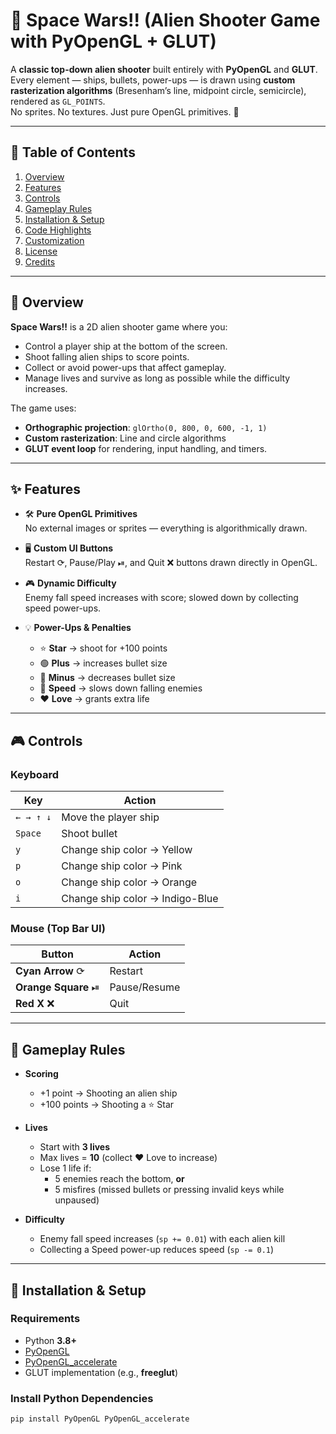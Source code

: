 # 🚀 Space Wars!! (Alien Shooter Game with PyOpenGL + GLUT)

A **classic top-down alien shooter** built entirely with **PyOpenGL** and **GLUT**.  
Every element — ships, bullets, power-ups — is drawn using **custom rasterization algorithms** (Bresenham’s line, midpoint circle, semicircle), rendered as `GL_POINTS`.  
No sprites. No textures. Just pure OpenGL primitives. 🎨

---

## 📖 Table of Contents
1. [Overview](#-overview)
2. [Features](#-features)
3. [Controls](#-controls)
4. [Gameplay Rules](#-gameplay-rules)
5. [Installation & Setup](#-installation--setup)
6. [Code Highlights](#-code-highlights)
7. [Customization](#-customization)
8. [License](#-license)
9. [Credits](#-credits)

---

## 🔭 Overview

**Space Wars!!** is a 2D alien shooter game where you:
- Control a player ship at the bottom of the screen.
- Shoot falling alien ships to score points.
- Collect or avoid power-ups that affect gameplay.
- Manage lives and survive as long as possible while the difficulty increases.

The game uses:
- **Orthographic projection**: `glOrtho(0, 800, 0, 600, -1, 1)`
- **Custom rasterization**: Line and circle algorithms
- **GLUT event loop** for rendering, input handling, and timers.

---

## ✨ Features

- 🛠 **Pure OpenGL Primitives**  
  No external images or sprites — everything is algorithmically drawn.

- 🖥 **Custom UI Buttons**  
  Restart ⟳, Pause/Play ⏯, and Quit ❌ buttons drawn directly in OpenGL.

- 🎮 **Dynamic Difficulty**  
  Enemy fall speed increases with score; slowed down by collecting speed power-ups.

- 💡 **Power-Ups & Penalties**
  - ⭐ **Star** → shoot for +100 points  
  - 🟢 **Plus** → increases bullet size  
  - 🔴 **Minus** → decreases bullet size  
  - 🩷 **Speed** → slows down falling enemies  
  - ❤️ **Love** → grants extra life  

---

## 🎮 Controls

### Keyboard
| Key        | Action                         |
|------------|--------------------------------|
| `← → ↑ ↓` | Move the player ship            |
| `Space`    | Shoot bullet                   |
| `y`        | Change ship color → Yellow     |
| `p`        | Change ship color → Pink       |
| `o`        | Change ship color → Orange     |
| `i`        | Change ship color → Indigo-Blue|

### Mouse (Top Bar UI)
| Button              | Action   |
|---------------------|----------|
| **Cyan Arrow** ⟳   | Restart  |
| **Orange Square** ⏯ | Pause/Resume |
| **Red X** ❌       | Quit     |

---

## 🎯 Gameplay Rules

- **Scoring**
  - +1 point → Shooting an alien ship  
  - +100 points → Shooting a ⭐ Star  

- **Lives**
  - Start with **3 lives**  
  - Max lives = **10** (collect ❤️ Love to increase)  
  - Lose 1 life if:
    - 5 enemies reach the bottom, **or**  
    - 5 misfires (missed bullets or pressing invalid keys while unpaused)  

- **Difficulty**
  - Enemy fall speed increases (`sp += 0.01`) with each alien kill  
  - Collecting a Speed power-up reduces speed (`sp -= 0.1`)  

---

## 🔧 Installation & Setup

### Requirements
- Python **3.8+**
- [PyOpenGL](https://pypi.org/project/PyOpenGL/)  
- [PyOpenGL_accelerate](https://pypi.org/project/PyOpenGL-accelerate/)  
- GLUT implementation (e.g., **freeglut**)

### Install Python Dependencies
```bash
pip install PyOpenGL PyOpenGL_accelerate
